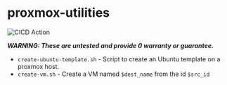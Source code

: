 # proxmox-utilities

![CICD Action](https://github.com/zerodaysec/proxmox-utilities/actions/workflows/cicd.yml/badge.svg)

***WARNING: These are untested and provide 0 warranty or guarantee.***

* `create-ubuntu-template.sh` - Script to create an Ubuntu template on a proxmox host.
* `create-vm.sh` - Create a VM named `$dest_name` from the id `$src_id`
